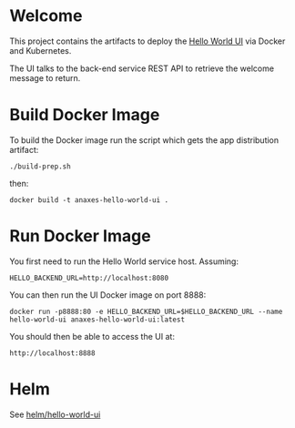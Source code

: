 # Welcome

This project contains the artifacts to deploy the [Hello World UI](https://github.com/Alfresco/alfresco-anaxes-hello-world-ui) via Docker and Kubernetes.

The UI talks to the back-end service REST API to retrieve the welcome message to return.

# Build Docker Image

To build the Docker image run the script which gets the app distribution artifact:

    ./build-prep.sh

then:

    docker build -t anaxes-hello-world-ui .

# Run Docker Image

You first need to run the Hello World service host.  Assuming:

    HELLO_BACKEND_URL=http://localhost:8080

You can then run the UI Docker image on port 8888:

    docker run -p8888:80 -e HELLO_BACKEND_URL=$HELLO_BACKEND_URL --name hello-world-ui anaxes-hello-world-ui:latest

You should then be able to access the UI at:

    http://localhost:8888

# Helm

See [helm/hello-world-ui](helm/hello-world-ui)
